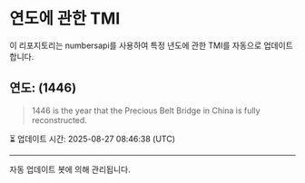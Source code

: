 
# 연도에 관한 TMI

이 리포지토리는 numbersapi를 사용하여 특정 년도에 관한 TMI를 자동으로 업데이트합니다.

## 연도: (1446)
> 1446 is the year that the Precious Belt Bridge in China is fully reconstructed.

⏳ 업데이트 시간: 2025-08-27 08:46:38 (UTC)

---
자동 업데이트 봇에 의해 관리됩니다.
